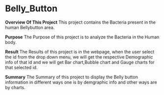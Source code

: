 # Belly_Button

**Overview Of This Project**
This project contains the Bacteria present in the human Bellybutton area.

**Purpose**
The Purpose of this project is to analyze the Bacteria in the Human body.

**Result**
The Results of this project is in the webpage, when the user select  the id from the drop down menu, we will get the respective Demographic info of that id and we will get Bar chart,Bubble chart and Gauge charts for that selected id.

**Summary**
The Summary of this project to display the Belly button information in different ways one is by demgraphic info and other ways are by charts.
